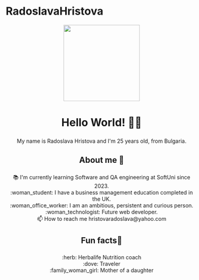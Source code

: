 # RadoslavaHristova
<div align="center">
  <img height="200" src="https://camo.githubusercontent.com/b7e84cd7df9d883ebab3618b73506c04d2b867b5249291268930f0ab1f02e2e2/68747470733a2f2f7265732e636c6f7564696e6172792e636f6d2f70726163746963616c6465762f696d6167652f66657463682f732d2d32625a496a5047432d2d2f635f6c696d6974253243665f6175746f253243666c5f70726f6772657373697665253243715f3636253243775f3838302f68747470733a2f2f6465762d746f2d75706c6f6164732e73332e616d617a6f6e6177732e636f6d2f692f64347476756b6274356d726133376376776b6c6b2e676966"  />
</div>

###

<h1 align="center">Hello World! 🙋‍♀️ </h1>

###

<p align="center">My name is Radoslava Hristova and I'm 25 years old, from Bulgaria.</p>

###

<h2 align="center">About me 📖 </h2>

###

<p align="center">📚 I'm currently learning Software and QA engineering at SoftUni since 2023.<br>:woman_student: I have a business management education completed in the UK.<br>:woman_office_worker: I am an ambitious, persistent and curious person.<br>:woman_technologist: Future web developer.<br>📫 How to reach me hristovaradoslava@yahoo.com</p>

###

<h2 align="center">Fun facts🧩 </h2>

###

<p align="center">:herb: Herbalife Nutrition coach<br>:dove: Traveler<br>:family_woman_girl: Mother of a daughter</p>

###
